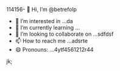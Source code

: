 114156- 👋 Hi, I’m @betrefolp
- 👀 I’m interested in ...da
- 🌱 I’m currently learning ...
- 💞️ I’m looking to collaborate on ...sdfdsf
- 📫 How to reach me ...adsrte
- 😄 Pronouns: ...4ytf4561212r44
<!---5454sdf7887rgr633
betrefolp/betrefolp is a ✨ special ✨ repository because itfghs `README.md` (this file) appears on yourhfmmmGitHub profile.2
You can click the Preview link to take a look atwre your23
changes.225959
--->
jk;
